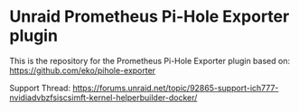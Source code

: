 # Unraid Prometheus Pi-Hole Exporter plugin

This is the repository for the Prometheus Pi-Hole Exporter plugin based on: https://github.com/eko/pihole-exporter

Support Thread: https://forums.unraid.net/topic/92865-support-ich777-nvidiadvbzfsiscsimft-kernel-helperbuilder-docker/